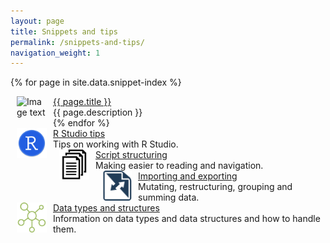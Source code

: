 ```yaml
---
layout: page
title: Snippets and tips
permalink: /snippets-and-tips/
navigation_weight: 1
---
```


{% for page in site.data.snippet-index %}
  <div class="boxed_page">
    <img src="{{ page.image }}" alt="Image text" style="margin: 0px 10px" width="48" height="48" align="left"/>
    <a href="{{ page.url }}">{{ page.title }}</a><br>
    {{ page.description }}
    <br>
  </div>
{% endfor %}


<div id="container">
  <div id="left_page">
    <div class="boxed_page">
      <img src="/_pages/snippets-and-tips/r-studio-tips.png" alt="Image text" style="margin: 0px 10px" width="48" height="48" align="left"/>
      <a href="/r-studio-tips/">R Studio tips</a><br>
      Tips on working with R Studio.
      <br>
    </div>
  </div>
  <div id="right_page">
    <div class="boxed_page">
      <img src="/_pages/snippets-and-tips/script-structuring.png" alt="Image text" style="margin: 0px 10px" width="48" height="48" align="left"/>
      <a href="/script-structuring/">Script structuring</a><br>
      Making easier to reading and navigation.
      <br>
    </div>
  </div>
</div>

<div id="container">
  <div id="left_page">
    <div class="boxed_page">
      <img src="/_pages/snippets-and-tips/importing-exporting.png" alt="Image text" style="margin: 0px 10px" width="48" height="48" align="left"/>
      <a href="/importing-exporting/">Importing and exporting</a><br>
      Mutating, restructuring, grouping and summing data.
      <br>
    </div>
  </div>
  <div id="right_page">
    <div class="boxed_page">
      <img src="/_pages/snippets-and-tips/data-types.png" alt="Image text" style="margin: 0px 10px" width="48" height="48" align="left"/>
      <a href="/data-types/">Data types and structures</a><br>
      Information on data types and data structures and how to handle them.
      <br>
    </div>
  </div>
</div>

